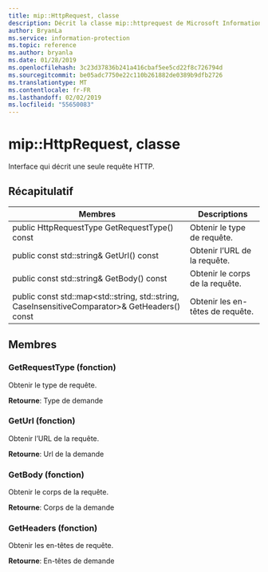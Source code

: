 ```yaml
---
title: mip::HttpRequest, classe
description: Décrit la classe mip::httprequest de Microsoft Information Protection (MIP) SDK.
author: BryanLa
ms.service: information-protection
ms.topic: reference
ms.author: bryanla
ms.date: 01/28/2019
ms.openlocfilehash: 3c23d37836b241a416cbaf5ee5cd22f8c726794d
ms.sourcegitcommit: be05adc7750e22c110b261882de0389b9dfb2726
ms.translationtype: MT
ms.contentlocale: fr-FR
ms.lasthandoff: 02/02/2019
ms.locfileid: "55650083"
---
```

# <a name="class-miphttprequest"></a>mip::HttpRequest, classe 
Interface qui décrit une seule requête HTTP.
  
## <a name="summary"></a>Récapitulatif
 Membres                        | Descriptions                                
--------------------------------|---------------------------------------------
public HttpRequestType GetRequestType() const  |  Obtenir le type de requête.
public const std::string& GetUrl() const  |  Obtenir l’URL de la requête.
public const std::string& GetBody() const  |  Obtenir le corps de la requête.
public const std::map\<std::string, std::string, CaseInsensitiveComparator\>& GetHeaders() const  |  Obtenir les en-têtes de requête.
  
## <a name="members"></a>Membres
  
### <a name="getrequesttype-function"></a>GetRequestType (fonction)
Obtenir le type de requête.

  
**Retourne**: Type de demande
  
### <a name="geturl-function"></a>GetUrl (fonction)
Obtenir l’URL de la requête.

  
**Retourne**: Url de la demande
  
### <a name="getbody-function"></a>GetBody (fonction)
Obtenir le corps de la requête.

  
**Retourne**: Corps de la demande
  
### <a name="getheaders-function"></a>GetHeaders (fonction)
Obtenir les en-têtes de requête.

  
**Retourne**: En-têtes de demande